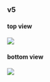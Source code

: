 ### v5
#### top view
![](https://github.com/smthnspcl/cadpi/tree/master/v5/img/top.jpg)
#### bottom view
![](https://github.com/smthnspcl/cadpi/tree/master/v5/img/bottom.jpg)

